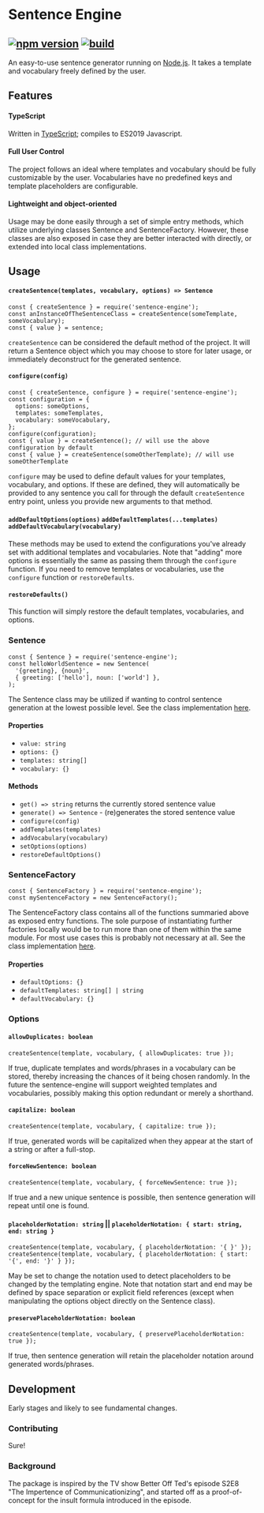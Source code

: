 # Sentence Engine
[![npm version](https://badge.fury.io/js/sentence-engine.svg)](https://badge.fury.io/js/sentence-engine)
[![build](https://github.com/sindrekjr/sentence-engine/workflows/master/badge.svg?branch=master)](https://github.com/sindrekjr/sentence-engine/actions)
-
An easy-to-use sentence generator running on [Node.js](https://nodejs.org/). It takes a template and vocabulary freely defined by the user.

## Features
#### TypeScript
Written in [TypeScript](https://www.typescriptlang.org/); compiles to ES2019 Javascript.

#### Full User Control
The project follows an ideal where templates and vocabulary should be fully customizable by the user. Vocabularies have no predefined keys and template placeholders are configurable.

#### Lightweight and object-oriented
Usage may be done easily through a set of simple entry methods, which utilize underlying classes Sentence and SentenceFactory. However, these classes are also exposed in case they are better interacted with directly, or extended into local class implementations.

## Usage
#### `createSentence(templates, vocabulary, options) => Sentence`
```
const { createSentence } = require('sentence-engine');
const anInstanceOfTheSentenceClass = createSentence(someTemplate, someVocabulary);
const { value } = sentence;
```
`createSentence` can be considered the default method of the project. It will return a Sentence object which you may choose to store for later usage, or immediately deconstruct for the generated sentence.

#### `configure(config)`
```
const { createSentence, configure } = require('sentence-engine');
const configuration = {
  options: someOptions,
  templates: someTemplates,
  vocabulary: someVocabulary,
};
configure(configuration);
const { value } = createSentence(); // will use the above configuration by default
const { value } = createSentence(someOtherTemplate); // will use someOtherTemplate
```
`configure` may be used to define default values for your templates, vocabulary, and options. If these are defined, they will automatically be provided to any sentence you call for through the default `createSentence` entry point, unless you provide new arguments to that method.

#### `addDefaultOptions(options)` `addDefaultTemplates(...templates)` `addDefaultVocabulary(vocabulary)`
These methods may be used to extend the configurations you've already set with additional templates and vocabularies. Note that "adding" more options is essentially the same as passing them through the `configure` function. If you need to remove templates or vocabularies, use the `configure` function or `restoreDefaults`.

#### `restoreDefaults()`
This function will simply restore the default templates, vocabularies, and options.

### Sentence
```
const { Sentence } = require('sentence-engine');
const helloWorldSentence = new Sentence(
  '{greeting}, {noun}',
  { greeting: ['hello'], noun: ['world'] },
);
```
The Sentence class may be utilized if wanting to control sentence generation at the lowest possible level. See the class implementation [here](./src/sentence/Sentence.ts).
#### Properties
* `value: string`
* `options: {}`
* `templates: string[]`
* `vocabulary: {}`
#### Methods
* `get() => string` returns the currently stored sentence value
* `generate() => Sentence` - (re)generates the stored sentence value
* `configure(config)`
* `addTemplates(templates)`
* `addVocabulary(vocabulary)`
* `setOptions(options)`
* `restoreDefaultOptions()`

### SentenceFactory
```
const { SentenceFactory } = require('sentence-engine');
const mySentenceFactory = new SentenceFactory();
```
The SentenceFactory class contains all of the functions summaried above as exposed entry functions. The sole purpose of instantiating further factories locally would be to run more than one of them within the same module. For most use cases this is probably not necessary at all. See the class implementation [here](./src/factory/SentenceFactory.ts).
#### Properties
* `defaultOptions: {}`
* `defaultTemplates: string[] | string`
* `defaultVocabulary: {}`

### Options
#### `allowDuplicates: boolean`
```
createSentence(template, vocabulary, { allowDuplicates: true });
```
If true, duplicate templates and words/phrases in a vocabulary can be stored, thereby increasing the chances of it being chosen randomly. In the future the sentence-engine will support weighted templates and vocabularies, possibly making this option redundant or merely a shorthand.
#### `capitalize: boolean`
```
createSentence(template, vocabulary, { capitalize: true });
```
If true, generated words will be capitalized when they appear at the start of a string or after a full-stop.
#### `forceNewSentence: boolean`
```
createSentence(template, vocabulary, { forceNewSentence: true });
```
If true and a new unique sentence is possible, then sentence generation will repeat until one is found.
#### `placeholderNotation: string` || `placeholderNotation: { start: string, end: string }`
```
createSentence(template, vocabulary, { placeholderNotation: '{ }' });
createSentence(template, vocabulary, { placeholderNotation: { start: '{', end: '}' } });
```
May be set to change the notation used to detect placeholders to be changed by the templating engine. Note that notation start and end may be defined by space separation or explicit field references (except when manipulating the options object directly on the Sentence class).
#### `preservePlaceholderNotation: boolean`
```
createSentence(template, vocabulary, { preservePlaceholderNotation: true });
```
If true, then sentence generation will retain the placeholder notation around generated words/phrases.

## Development
Early stages and likely to see fundamental changes.

### Contributing
Sure!

### Background
The package is inspired by the TV show Better Off Ted's episode S2E8 "The Impertence of Communicationizing", and started off as a proof-of-concept for the insult formula introduced in the episode.

